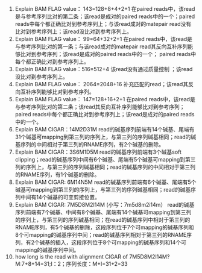 1. Explain BAM FLAG value： 143=128+8+4+2+1
在paired reads中，该read是与参考序列比对的第二条；该read是成对的paired reads中的一个；paired reads中每个都正确比对到参考序列上；与该read成对的matepair read没有比对到参考序列上；该read没比对到参考序列上。
2. Explain BAM FLAG value： 99=64+32+2+1
在paired reads中，该read是与参考序列比对的第一条；与该read成对的matepair read其反向互补序列能够比对到参考序列；该read是成对的paired reads中的一个； paired reads中每个都正确比对到参考序列上。
3. Explain BAM FLAG value：516=512+4
该read没有通过质量控制 ；该read没比对到参考序列上。
4. Explain BAM FLAG value： 2064=2048+16
补充匹配的read；该read其反向互补序列能够比对到参考序列。
5. Explain BAM FLAG value： 147=128+16+2+1
在paired reads中，该read是与参考序列比对的第二条；该read其反向互补序列能够比对到参考序列；paired reads中每个都正确比对到参考序列上；该read是成对的paired reads中的一个。
6. Explain BAM CIGAR：14M2D31M
 read的碱基序列前端有14个碱基、尾端有31个碱基可mapping到第三列的序列上，与第三列的序列碱基相同；read的碱基序列的中间相对于第三列的RNAME序列，有2个碱基的删除。
7. Explain BAM CIGAR：3S6M1D5M
 read的碱基序列前端有3个碱基soft clipping；read的碱基序列中间有6个碱基、尾端有5个碱基可mapping到第三列的序列上，与第三列的序列碱基相同；read的碱基序列的中间相对于第三列的RNAME序列，有1个碱基的删除。
8. Explain BAM CIGAR: 6M14N5M
 read的碱基序列前端有6个碱基、尾端有5个碱基可mapping到第三列的序列上，与第三列的序列碱基相同；read的碱基序列中间有14个碱基的可变剪接位置。
9. Explain BAM CIGAR: 7M5D8M2I14M  (小写：7m5d8m2i14m）
 read的碱基序列前端有7个碱基、中间有8个碱基、尾端有14个碱基可mapping到第三列的序列上，与第三列的序列碱基相同；在read的碱基序列中相对于第三列的RNAME序列，有5个碱基的删除，这段序列位于7个可mapping的碱基序列和8个可mapping的碱基序列中间；read的碱基序列相对于第三列的RNAME序列，有2个碱基的插入，这段序列位于8个可mapping的碱基序列和14个可mapping的碱基序列中间。
10. how long is the read with alignment CIGAR of 7M5D8M2I14M?
 M:7+8+14=31;I：2；序列长度：M+I=31+2=33
